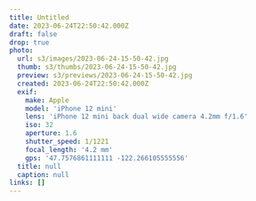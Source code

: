 ```yaml
---
title: Untitled
date: 2023-06-24T22:50:42.000Z
draft: false
drop: true
photo:
  url: s3/images/2023-06-24-15-50-42.jpg
  thumb: s3/thumbs/2023-06-24-15-50-42.jpg
  preview: s3/previews/2023-06-24-15-50-42.jpg
  created: 2023-06-24T22:50:42.000Z
  exif:
    make: Apple
    model: 'iPhone 12 mini'
    lens: 'iPhone 12 mini back dual wide camera 4.2mm f/1.6'
    iso: 32
    aperture: 1.6
    shutter_speed: 1/1221
    focal_length: '4.2 mm'
    gps: '47.7576861111111 -122.266105555556'
  title: null
  caption: null
links: []
---
```

